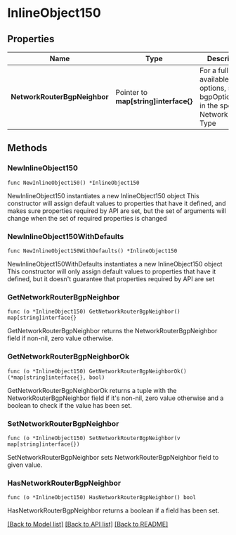 # InlineObject150

## Properties

Name | Type | Description | Notes
------------ | ------------- | ------------- | -------------
**NetworkRouterBgpNeighbor** | Pointer to **map[string]interface{}** | For a full list of available options, see bgpOptionTypes in the specific Network Router Type | [optional] 

## Methods

### NewInlineObject150

`func NewInlineObject150() *InlineObject150`

NewInlineObject150 instantiates a new InlineObject150 object
This constructor will assign default values to properties that have it defined,
and makes sure properties required by API are set, but the set of arguments
will change when the set of required properties is changed

### NewInlineObject150WithDefaults

`func NewInlineObject150WithDefaults() *InlineObject150`

NewInlineObject150WithDefaults instantiates a new InlineObject150 object
This constructor will only assign default values to properties that have it defined,
but it doesn't guarantee that properties required by API are set

### GetNetworkRouterBgpNeighbor

`func (o *InlineObject150) GetNetworkRouterBgpNeighbor() map[string]interface{}`

GetNetworkRouterBgpNeighbor returns the NetworkRouterBgpNeighbor field if non-nil, zero value otherwise.

### GetNetworkRouterBgpNeighborOk

`func (o *InlineObject150) GetNetworkRouterBgpNeighborOk() (*map[string]interface{}, bool)`

GetNetworkRouterBgpNeighborOk returns a tuple with the NetworkRouterBgpNeighbor field if it's non-nil, zero value otherwise
and a boolean to check if the value has been set.

### SetNetworkRouterBgpNeighbor

`func (o *InlineObject150) SetNetworkRouterBgpNeighbor(v map[string]interface{})`

SetNetworkRouterBgpNeighbor sets NetworkRouterBgpNeighbor field to given value.

### HasNetworkRouterBgpNeighbor

`func (o *InlineObject150) HasNetworkRouterBgpNeighbor() bool`

HasNetworkRouterBgpNeighbor returns a boolean if a field has been set.


[[Back to Model list]](../README.md#documentation-for-models) [[Back to API list]](../README.md#documentation-for-api-endpoints) [[Back to README]](../README.md)


